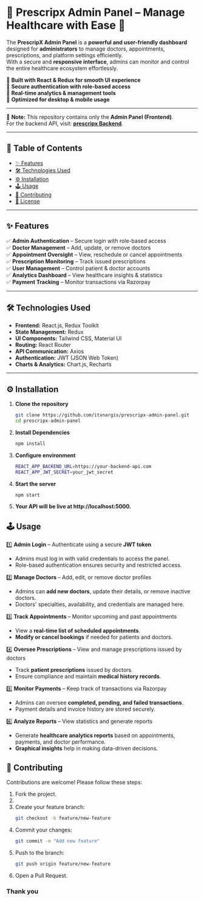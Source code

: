 # 🏥 Prescripx Admin Panel – Manage Healthcare with Ease 🚀  

The **PrescripX Admin Panel** is a **powerful and user-friendly dashboard** designed for **administrators** to manage doctors, appointments, prescriptions, and platform settings efficiently.  
With a secure and **responsive interface**, admins can monitor and control the entire healthcare ecosystem effortlessly.  

🔹 **Built with React & Redux for smooth UI experience**  
🔹 **Secure authentication with role-based access**  
🔹 **Real-time analytics & management tools**  
🔹 **Optimized for desktop & mobile usage**  

---

📢 **Note:** This repository contains only the **Admin Panel (Frontend)**.  
For the backend API, visit: **[prescripx Backend](https://github.com/itxnargis/prescripx-backend)**.  

---

## 📖 Table of Contents  
- [✨ Features](#-features)  
- [🛠 Technologies Used](#-technologies-used)  
- [⚙️ Installation](#-installation)  
- [🕹 Usage](#-usage)  
- [🤝 Contributing](#-contributing)  
- [📄 License](#-license)  

---

## ✨ Features  

✅ **Admin Authentication** – Secure login with role-based access  
✅ **Doctor Management** – Add, update, or remove doctors  
✅ **Appointment Oversight** – View, reschedule or cancel appointments  
✅ **Prescription Monitoring** – Track issued prescriptions  
✅ **User Management** – Control patient & doctor accounts  
✅ **Analytics Dashboard** – View healthcare insights & statistics  
✅ **Payment Tracking** – Monitor transactions via Razorpay  

---

## 🛠 Technologies Used  

- **Frontend:** React.js, Redux Toolkit  
- **State Management:** Redux  
- **UI Components:** Tailwind CSS, Material UI  
- **Routing:** React Router  
- **API Communication:** Axios  
- **Authentication:** JWT (JSON Web Token)  
- **Charts & Analytics:** Chart.js, Recharts  

---

## ⚙️ Installation  

1. **Clone the repository**
   ```bash
   git clone https://github.com/itxnargis/prescripx-admin-panel.git
   cd prescripx-admin-panel
   
2. **Install Dependencies**
    ```bash
    npm install

3. **Configure environment**
    ```bash
    REACT_APP_BACKEND_URL=https://your-backend-api.com
    REACT_APP_JWT_SECRET=your_jwt_secret

4. **Start the server**
     ```bash
     npm start

5. **Your API will be live at http://localhost:5000.**

## 🕹 Usage  

1️⃣ **Admin Login** – Authenticate using a secure **JWT token**  
   - Admins must log in with valid credentials to access the panel.  
   - Role-based authentication ensures security and restricted access.  

2️⃣ **Manage Doctors** – Add, edit, or remove doctor profiles  
   - Admins can **add new doctors**, update their details, or remove inactive doctors.  
   - Doctors' specialties, availability, and credentials are managed here.  

3️⃣ **Track Appointments** – Monitor upcoming and past appointments  
   - View a **real-time list of scheduled appointments**.  
   - **Modify or cancel bookings** if needed for patients and doctors.  

4️⃣ **Oversee Prescriptions** – View and manage prescriptions issued by doctors  
   - Track **patient prescriptions** issued by doctors.  
   - Ensure compliance and maintain **medical history records**.  

5️⃣ **Monitor Payments** – Keep track of transactions via Razorpay  
   - Admins can oversee **completed, pending, and failed transactions**.  
   - Payment details and invoice history are stored securely.  

6️⃣ **Analyze Reports** – View statistics and generate reports  
   - Generate **healthcare analytics reports** based on appointments, payments, and doctor performance.  
   - **Graphical insights** help in making data-driven decisions.  


## 🤝 Contributing

Contributions are welcome! Please follow these steps:

1. Fork the project.
2. 
3. Create your feature branch:
   ```bash
   git checkout -b feature/new-feature
   
4. Commit your changes:
   ```bash
   git commit -m "Add new feature"
   
5. Push to the branch:
    ```bash
    git push origin feature/new-feature
    
6. Open a Pull Request.


### Thank you
